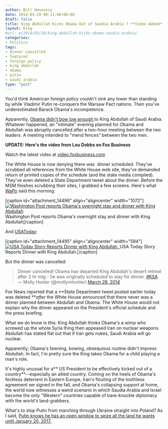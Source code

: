 ```yaml
---
author: Bill Hennessy
date: 2014-03-29 00:11:06+00:00
draft: false
title: King Abdullah Kicks Obama Out of Saudia Arabia ? **Video Added**
layout: blog
#url: e/2014/03/28/king-abdullah-kicks-obama-saudia-arabia/
categories:
- Politics
tags:
- dinner cancelled
- featured
- foreign policy
- king abdullah
- obama
- putin
- saudi arabia
type: "post"
---
```


You'd think American foreign policy couldn't sink any lower than standing by while Vladimir Putin re-conquers the Warsaw Pact nations. Then you've underestimated Barack Obama's incompetence.

Apparently, [Obama didn't bow low enough ](https://www.foxnews.com/story/2009/04/09/did-president-obama-really-bow-to-saudi-king/)to King Abdullah of Saudi Arabia. Whatever happened, an "intimate" evening planned for Obama and Abdullah was abruptly cancelled after a two-hour meeting between the two leaders. A meeting intended to "mend fences" between the two men.

**UPDATE: Here's the video from Lou Dobbs on Fox Business**


Watch the latest video at [video.foxbusiness.com](https://video.foxbusiness.com)

The White House is now denying there was  dinner scheduled. They've scrubbed all references from the White House web site, they've demanded return of printed copies of the schedule (and the state media complied). They've even deleted a State Department tweet about the dinner. Before the MSM finishes scrubbing their sites, I grabbed a few screens. Here's what [WaPo](https://www.washingtonpost.com/world/europe/departing-europe-obama-seeks-to-reassure-saudis/2014/03/28/04b207aa-b647-11e3-bab2-b9602293021d_story.html) said this morning:

[caption id="attachment_14496" align="aligncenter" width="1072"][![Washington Post reports Obama's overnight stay and dinner with King Abdullah](https://hennessysview.com/wp-content/uploads/2014/03/wapo-obama-abdullah.png)
](https://hennessysview.com/wp-content/uploads/2014/03/wapo-obama-abdullah.png) Washington Post reports Obama's overnight stay and dinner with King Abdullah[/caption]

And [USAToday](https://www.usatoday.com/story/news/world/2014/03/28/obama-saudi-king/6999713/):

[caption id="attachment_14495" align="aligncenter" width="594"][![USA Today Story Reports Dinner with King Abdullah.](https://hennessysview.com/wp-content/uploads/2014/03/usa-today-obama-abdullah.png)
](https://hennessysview.com/wp-content/uploads/2014/03/usa-today-obama-abdullah.png) USA Today Story Reports Dinner with King Abdullah.[/caption]

But the dinner was cancelled:



> Dinner cancelled! Obama has departed King Abdullah's desert retreat after 2 hr mtg - he was originally scheduled to stay for dinner. [#KSA](https://twitter.com/search?q=%23KSA&src=hash) — Molly Hunter (@mollymhunter) [March 28, 2014](https://twitter.com/mollymhunter/statuses/449615798366392320)




Fox News reported that a **State Department tweet posted earlier today was deleted **_after_ the White House announced that there never was a dinner planned between Abdullah and Obama. The White House would not explain why the dinner appeared on the President's official schedule and the press briefing.

What we do know is this: King Abdullah thinks Obama's a wimp who screwed up the whole Syria thing then appeased Iran on nuclear weapons. Abdullah has stated flat out that if Iran gets nukes, Saudi Arabia will go nuclear.

Apparently, Obama's fawning, bowing, obsequious routine didn't impress Abdullah. In fact, I'm pretty sure the King takes Obama for a child playing a man's role.

It's highly unusual for a** US President to be effectively kicked out of a country**--especially an allied country. Coming on the heels of Obama's feckless deterrent in Eastern Europe, Iran's flouting of the toothless agreement we signed in the fall, and Obama's collapsing support at home, the world now witnesses a weird scenario in which Saudia Arabia and Israel become the only "Western" countries capable of bare-knuckle diplomacy with the world's land-grabbers.

What's to stop Putin from marching through Ukraine straight into Poland? As I said, [Putin knows he has an open window to seize all the land he wants until January 20, 2017.](https://hennessysview.com/2014/03/23/what-would-you-do-if-you-were-putin/)
